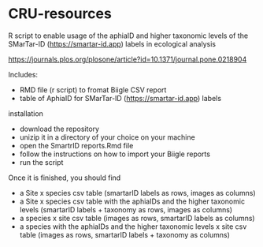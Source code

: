 # CRU-resources
R script to enable usage of the aphiaID and higher taxonomic levels of the SMarTar-ID (https://smartar-id.app) labels in ecological analysis

https://journals.plos.org/plosone/article?id=10.1371/journal.pone.0218904 

Includes: 
- RMD file (r script) to fromat Biigle CSV report 
- table of AphiaID for SMarTar-ID (https://smartar-id.app) labels 

installation 
- download the repository
- unizip it in a directory of your choice on your machine
- open the SmartrID reports.Rmd file
- follow the instructions on how to import your Biigle reports 
- run the script

Once it is finished, you should find

- a Site x species csv table (smartarID labels as rows, images as columns) 
- a Site x species csv table with the aphiaIDs and the higher taxonomic levels (smartarID labels + taxonomy as rows, images as columns)
- a species x site csv table (images as rows, smartarID labels as columns)
- a species with the aphiaIDs and the higher taxonomic levels x site csv table (images as rows, smartarID labels + taxonomy as columns)


